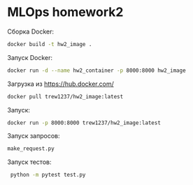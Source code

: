 MLOps homework2
==============================

Сборка Docker:
```bash
docker build -t hw2_image .
```
Запуск Docker:
```bash
docker run -d --name hw2_container -p 8000:8000 hw2_image
```
Загрузка из https://hub.docker.com/
```bash
docker pull trew1237/hw2_image:latest
```
Запуск:
```bash
docker run -p 8000:8000 trew1237/hw2_image:latest
```
Запуск запросов:
```bash
make_request.py
```
Запуск тестов:
```bash
 python -m pytest test.py 
 ```
